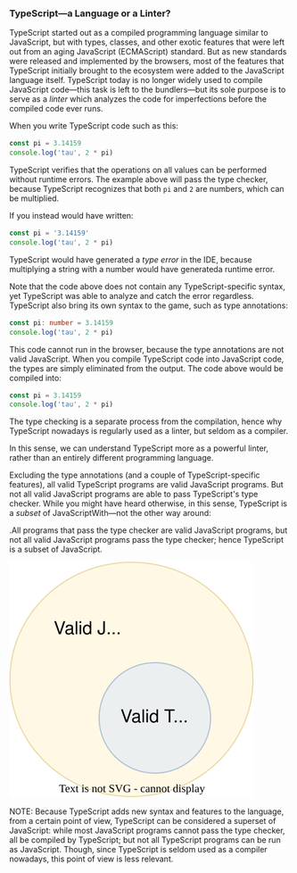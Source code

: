 ### TypeScript—a Language or a Linter?

TypeScript started out as a compiled programming language similar to JavaScript, but with types, classes, and other exotic features that were left out from an aging JavaScript (ECMAScript) standard. But as new standards were released and implemented by the browsers, most of the features that TypeScript initially brought to the ecosystem were added to the JavaScript language itself. TypeScript today is no longer widely used to compile JavaScript code—this task is left to the bundlers—but its sole purpose is to serve as a _linter_ which analyzes the code for imperfections before the compiled code ever runs.

When you write TypeScript code such as this:

```typescript
const pi = 3.14159
console.log('tau', 2 * pi)
```

TypeScript verifies that the operations on all values can be performed without runtime errors. The example above will pass the type checker, because TypeScript recognizes that both `pi` and `2` are numbers, which can be multiplied.

If you instead would have written:

```typescript
const pi = '3.14159'
console.log('tau', 2 * pi)
```

TypeScript would have generated a _type error_ in the IDE, because multiplying a string with a number would have generateda runtime error.

Note that the code above does not contain any TypeScript-specific syntax, yet TypeScript was able to analyze and catch the error regardless. TypeScript also bring its own syntax to the game, such as type annotations:

```typescript
const pi: number = 3.14159
console.log('tau', 2 * pi)
```

This code cannot run in the browser, because the type annotations are not valid JavaScript. When you compile TypeScript code into JavaScript code, the types are simply eliminated from the output. The code above would be compiled into:

```typescript
const pi = 3.14159
console.log('tau', 2 * pi)
```

The type checking is a separate process from the compilation, hence why TypeScript nowadays is regularly used as a linter, but seldom as a compiler.

In this sense, we can understand TypeScript more as a powerful linter, rather than an entirely different programming language.

Excluding the type annotations (and a couple of TypeScript-specific features), all valid TypeScript programs are valid JavaScript programs. But not all valid JavaScript programs are able to pass TypeScript's type checker. While you might have heard otherwise, in this sense, TypeScript is a _subset_ of JavaScriptWith—not the other way around:

.All programs that pass the type checker are valid JavaScript programs, but not all valid JavaScript programs pass the type checker; hence TypeScript is a subset of JavaScript.

![](images/ts-js-subset.svg)

NOTE: Because TypeScript adds new syntax and features to the language, from a certain point of view, TypeScript can be considered a superset of JavaScript: while most JavaScript programs cannot pass the type checker, all be compiled by TypeScript; but not all TypeScript programs can be run as JavaScript. Though, since TypeScript is seldom used as a compiler nowadays, this point of view is less relevant.
